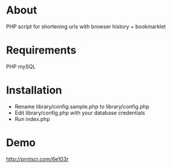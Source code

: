 # About
PHP script for shortening urls with browser history + bookmarklet

# Requirements
PHP
mySQL

# Installation

- Rename library/config.sample.php to library/config.php
- Edit library/config.php with your database credentials
- Run index.php

# Demo
http://prntscr.com/6e103r

